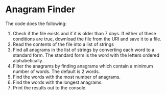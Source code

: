 # Anagram Finder

The code does the following:
1. Check if the file exists and if it is older than 7 days. If either of these conditions are true, download the file from the URI and save it to a file.
2. Read the contents of the file into a list of strings
3. Find all anagrams in the list of strings by converting each word to a standard form. The standard form is the word with the letters ordered alphabetically.
4. Filter the anagrams by finding anagrams which contain a minimum number of words. The default is 2 words.
5. Find the words with the most number of anagrams.
6. Find the words with the longest anagrams.
7. Print the results out to the console. 